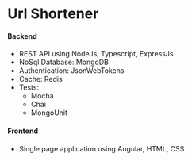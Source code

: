 # Url Shortener

#### Backend
* REST API using NodeJs, Typescript, ExpressJs
* NoSql Database: MongoDB
* Authentication: JsonWebTokens
* Cache: Redis 
* Tests:
   - Mocha
   - Chai
   - MongoUnit
#### Frontend
* Single page application using Angular, HTML, CSS
